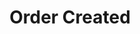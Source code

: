 ---
title: Order Created
description: Trigger for when a Shopify Order is Created
version: 0.1.14
variables:
  - name: shopify.created_at
    type: DateTime
    description: The timestamp the order was created
    value: 8/4/2023 10:56:06 AM
  - name: shopify.event
    type: string
    description: The event name
    value: orders/create
  - name: shopify.id
    type: string
    description: The shopify id
  - name: shopify.email
    type: string
    description: The email of the customer
    value: jon@doe.ca
  - name: shopify.closed_at
    type: DateTime
    description: The timestamp that the store closed
    value: 8/4/2023 10:56:06 AM
  - name: shopify.updated_at
    type: DateTime
    description: The timestamp that the store was last updated
    value: 8/4/2023 10:56:06 AM
  - name: shopify.number
    type: string
    description: The order number
  - name: shopify.note
    type: string
    description: The note that the customer left
  - name: shopify.total_price
    type: number
    description: The total price of the order
    value: 254.98
  - name: shopify.subtotal_price
    type: number
    description: The subtotal price of the order
    value: 244.98
  - name: shopify.currency
    type: string
    description: The 3 letter currency
    value: EUR
  - name: shopify.financial_status
    type: string
    description: The financial status
    value: voided
  - name: shopify.confirmed
    type: boolean
    description: The confirmed status
    value: True
  - name: shopify.total_discounts
    type: number
    description: The total amount of discounts from the order
    value: 5.00
  - name: shopify.total_line_items_price
    type: number
    description: The total price
    value: 249.98
  - name: shopify.buyer_accepts_marketing
    type: boolean
    description: If the customer accepts marketing
    value: True
  - name: shopify.name
    type: string
    description: The name of the customer
  - name: shopify.referring_site
    type: string
    description: The referring site
  - name: shopify.landing_site
    type: string
    description: The landing site
  - name: shopify.total_price_usd
    type: number
    description: The total price in USD
  - name: shopify.order_number
    type: string
    description: The order number
  - name: shopify.line_items[#].id
    type: string
    description: The item id
  - name: shopify.line_items[#].variant_id
    type: string
    description: The item variant id
  - name: shopify.line_items[#].title
    type: string
    description: The item's title
    value: Aviator sunglasses
  - name: shopify.line_items[#].quantity
    type: number
    description: The quantity of this item
  - name: shopify.line_items[#].sku
    type: string
    description: The stock keeping unit
    value: SKU2006-001
  - name: shopify.line_items[#].variant_title
    type: string
    description: The item variant title
  - name: shopify.line_items[#].vendor
    type: string
    description: The seller of this item
  - name: shopify.line_items[#].fulfillment_service
    type: string
    description: The fulfillment service e.g. `manual`
  - name: shopify.line_items[#].product_id
    type: string
    description: The product's id of this item
  - name: shopify.line_items[#].requires_shipping
    type: boolean
    description: If this item requires shipping
    value: True
  - name: shopify.line_items[#].taxable
    type: boolean
    description: If this item is taxable
    value: True
  - name: shopify.line_items[#].gift_card
    type: boolean
    description: If this item is a gift card
    value: True
  - name: shopify.line_items[#].name
    type: string
    description: The item's name
    value: Aviator sunglasses
  - name: shopify.line_items[#].variant_inventory_management
    type: string
    description: The inventory management of this item
  - name: shopify.line_items[#].product_exists
    type: boolean
    description: If the products exists
    value: True
  - name: shopify.line_items[#].fulfillable_quantity
    type: number
    description: The quantity left of this item
    value: 5
  - name: shopify.line_items[#].grams
    type: number
    description: The amount of metric grams in this item
    value: 100
  - name: shopify.line_items[#].price
    type: number
    description: The price of this item
    value: 89.99
  - name: shopify.line_items[#].total_discount
    type: number
    description: The total discount on this item
    value: 0.00
  - name: shopify.line_items[#].fulfillment_status
    type: string
    description: The fulfillment status of this item
  - name: shopify.line_items[#].price_set.shop_money.amount
    type: number
    description: The shop money amount of this item
    value: 89.99
  - name: shopify.line_items[#].price_set.shop_money.currency_code
    type: string
    description: The shop money currency code of this item
    value: EUR
  - name: shopify.line_items[#].price_set.presentment_money.amount
    type: number
    description: The presentment money of this item
    value: 89.99
  - name: shopify.line_items[#].price_set.presentment_money.currency_code
    type: string
    description: The presentment currency code of this item
    value: EUR
  - name: shopify.line_items[#].total_discount_set.shop_money.amount
    type: number
    description: The total discount amount of this item
    value: 0.00
  - name: shopify.line_items[#].total_discount_set.shop_money.currency_code
    type: string
    description: The total discount currency code of this item
    value: EUR
  - name: shopify.line_items[#].total_discount_set.presentment_money.amount
    type: number
    description: The total discount presentment money of this item
    value: 0.00
  - name: shopify.line_items[#].total_discount_set.presentment_money.currency_code
    type: string
    description: The total discount presentment currency code of this item
    value: EUR
  - name: shopify.line_items[#].admin_graphql_api_id
    type: string
    description: The admin GraphQL API ID of this item
    value: gid://shopify/LineItem/<numeric id>
  - name: _json
    type: string
    description: The variables in JSON for C# usage.
---